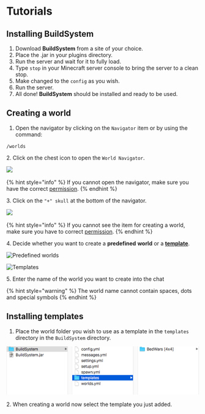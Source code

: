 # Tutorials

## Installing BuildSystem

1. Download **BuildSystem** from a site of your choice.
2. Place the .jar in your plugins directory.
3. Run the server and wait for it to fully load.
4. Type `stop` in your Minecraft server console to bring the server to a clean stop.
5. Make changed to the `config` as you wish.
6. Run the server.
7. All done! **BuildSystem** should be installed and ready to be used.

## Creating a world&#x20;

1. Open the navigator by clicking on the `Navigator` item or by using the command:

```
/worlds
```

&#x20;  2\. Click on the chest icon to open the `World Navigator`.

![](<../.gitbook/assets/navigator (1).png>)

{% hint style="info" %}
If you cannot open the navigator, make sure you have the correct [permission](../permissions/bypass.md#open-the-navigator).
{% endhint %}

&#x20;  3\. Click on the `"+" skull` at the bottom of the navigator.

![](../.gitbook/assets/worlds.png)

{% hint style="info" %}
If you cannot see the item for creating a world, make sure you have to correct [permission](../permissions/bypass.md#create-a-world).
{% endhint %}

&#x20;  4\. Decide whether you want to create a **predefined** **world** or a [**template**](getting-started.md#installing-templates).

![Predefined worlds](../.gitbook/assets/predefined_worlds.png)

![Templates](../.gitbook/assets/templates.png)

&#x20;  5\. Enter the name of the world you want to create into the chat

{% hint style="warning" %}
The world name cannot contain spaces, dots and special symbols
{% endhint %}

## Installing templates

1. Place the world folder you wish to use as a template in the `templates` directory in the `BuildSystem` directory.

![](<../.gitbook/assets/Screen Shot 2020-05-08 at 16.33.56.png>)

&#x20;  2\. When creating a world now select the template you just added.
